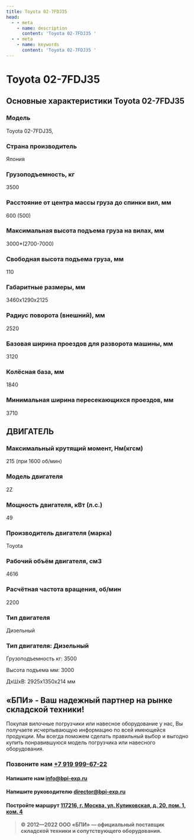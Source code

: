 ```yaml
---
title: Toyota 02-7FDJ35
head:
  - - meta
    - name: description
      content: 'Toyota 02-7FDJ35 '
  - - meta
    - name: keywords 
      content: 'Toyota 02-7FDJ35 '
---
```


# Toyota 02-7FDJ35


## Основные характеристики Toyota 02-7FDJ35

### Модель
Toyota 02-7FDJ35,
### Страна производитель
Япония
### Грузоподъемность, кг
3500
### Расстояние от центра массы груза до cпинки вил, мм
600 (500)
### Максимальная высота подъема груза на вилах, мм
3000*(2700-7000)
### Свободная высота подъема груза, мм
110
### Габаритные размеры, мм
3460х1290x2125
### Радиус поворота (внешний), мм
2520
### Базовая ширина проездов для разворота машины, мм
3120
### Колёсная база, мм
1840
### Минимальная ширина пересекающихся проездов, мм
3710

## ДВИГАТЕЛЬ
### Максимальный крутящий момент, Нм(кгсм)
215 (при 1600 об/мин)
### Модель двигателя
2Z
### Мощность двигателя, кВт (л.с.)
49
### Производитель двигателя (марка)
Toyota
### Рабочий объём двигателя, см3
4616
### Расчётная частота вращения, об/мин
2200
### Тип двигателя
Дизельный

### Тип двигателя: Дизельный

Грузоподъемность кг: 3500

Высота подъема мм: 3000

ДxШxВ: 2925x1350x214 мм





## «БПИ» - Ваш надежный партнер на рынке складской техники!

Покупая вилочные погрузчики или навесное оборудование у нас, Вы получаете исчерпывающую информацию по всей имеющейся продукции. Мы всегда поможем сделать правильный выбор и выгодно купить понравившуюся модель погрузчика или навесного оборудования.


### Позвоните нам <a href="tel:+79199996722">+7 919 999-67-22</a>

#### Напишите нам <a href="mailto:info@bpi-exp.ru">info@bpi-exp.ru</a>

#### Напишите руководителю <a href="mailto:director@bpi-exp.ru">director@bpi-exp.ru</a>

#### Постройте маршрут <a href="https://yandex.ru/maps/213/moscow/?from=api-maps&ll=37.560718%2C55.567506&mode=routes&origin=jsapi_2_1_79&rtext=~55.567988%2C37.560664&rtt=mt&ruri=~&z=19">117216, г. Москва, ул. Куликовская, д. 20, пом. 1, ком. 4</a>

> **© 2012—2022 ООО «БПИ» — официальный поставщик складской техники и сопутствующего оборудования.**
